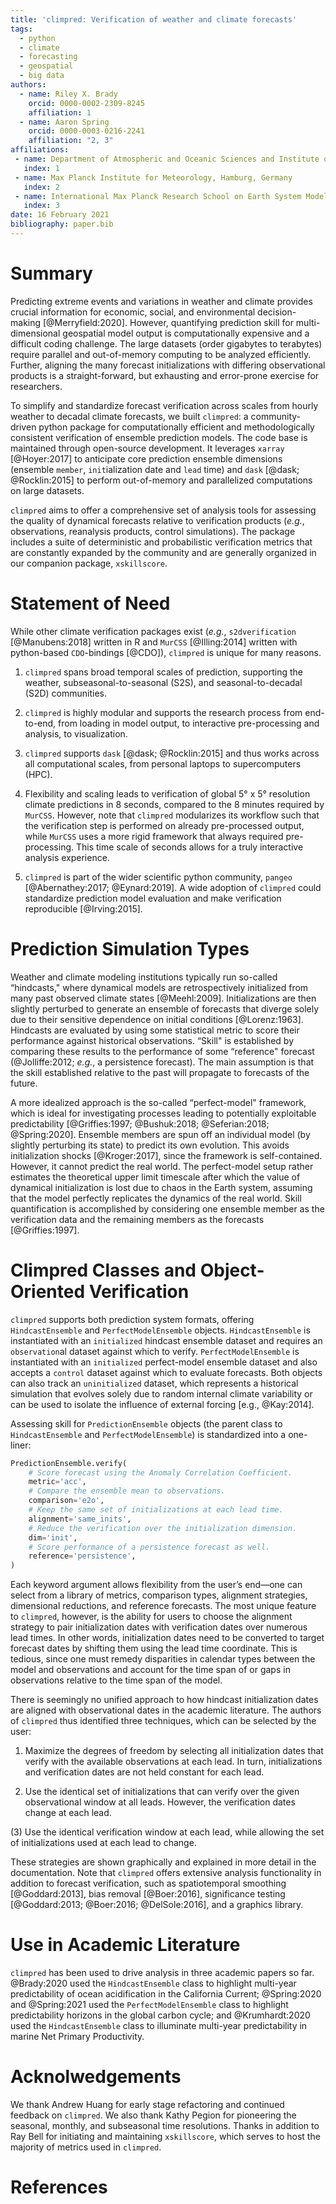 ```yaml
---
title: 'climpred: Verification of weather and climate forecasts'
tags:
  - python
  - climate
  - forecasting
  - geospatial
  - big data
authors:
  - name: Riley X. Brady
    orcid: 0000-0002-2309-8245
    affiliation: 1
  - name: Aaron Spring
    orcid: 0000-0003-0216-2241
    affiliation: "2, 3"
affiliations:
 - name: Department of Atmospheric and Oceanic Sciences and Institute of Arctic and Alpine Research, University of Colorado Boulder, Boulder, Colorado USA
   index: 1
 - name: Max Planck Institute for Meteorology, Hamburg, Germany
   index: 2
 - name: International Max Planck Research School on Earth System Modelling, Hamburg, Germany
   index: 3
date: 16 February 2021
bibliography: paper.bib
---
```


<!-- 991 words total -->

# Summary
<!-- 71 words -->
Predicting extreme events and variations in weather and climate provides crucial
information for economic, social, and environmental decision-making [@Merryfield:2020].
However, quantifying prediction skill for multi-dimensional geospatial model output is
computationally expensive and a difficult coding challenge. The large datasets
(order gigabytes to terabytes) require parallel and out-of-memory computing to be
analyzed efficiently. Further, aligning the many forecast initializations with differing
observational products is a straight-forward, but exhausting and error-prone exercise
for researchers.

<!-- 68 words -->
To simplify and standardize forecast verification across scales from hourly weather to
decadal climate forecasts, we built `climpred`: a community-driven python package for
computationally efficient and methodologically consistent verification of ensemble
prediction models. The code base is maintained through open-source development. It
leverages `xarray` [@Hoyer:2017] to anticipate core prediction ensemble dimensions
(ensemble `member`, `init`ialization date and `lead` time) and `dask`
[@dask; @Rocklin:2015] to perform out-of-memory and parallelized computations on
large datasets.

 <!-- 54 words -->
`climpred` aims to offer a comprehensive set of analysis tools for assessing the quality
of dynamical forecasts relative to verification products (_e.g._, observations,
reanalysis products, control simulations). The package includes a suite of deterministic
and probabilistic verification metrics that are constantly expanded by the community and
are generally organized in our companion package, `xskillscore`.

<!-- 173 words -->
# Statement of Need
While other climate verification packages exist (_e.g._, `s2dverification`
[@Manubens:2018] written in R and `MurCSS` [@Illing:2014] written with python-based
`CDO`-bindings [@CDO]), `climpred` is unique for many reasons.

1. `climpred` spans broad temporal scales of prediction, supporting the weather,
subseasonal-to-seasonal (S2S), and seasonal-to-decadal (S2D) communities.

2. `climpred` is highly modular and supports the research process from end-to-end,
from loading in model output, to interactive pre-processing and analysis, to
visualization.

3. `climpred` supports `dask` [@dask; @Rocklin:2015] and thus works across all
computational scales, from personal laptops to supercomputers (HPC).

4. Flexibility and scaling leads to verification of global 5° x 5° resolution climate
predictions in 8 seconds, compared to the 8 minutes required by `MurCSS`. However,
note that `climpred` modularizes its workflow such that the verification step is
performed on already pre-processed output, while `MurCSS` uses a more rigid framework
that always required pre-processing. This time scale of seconds allows for a truly
interactive analysis experience.

5. `climpred` is part of the wider scientific python community, `pangeo`
[@Abernathey:2017; @Eynard:2019]. A wide adoption of `climpred` could standardize prediction model
evaluation and make verification reproducible [@Irving:2015].

<!-- 207 words -->
# Prediction Simulation Types
Weather and climate modeling institutions typically run so-called “hindcasts," where
dynamical models are retrospectively initialized from many past observed climate states
[@Meehl:2009]. Initializations are then slightly perturbed to generate an ensemble of
forecasts that diverge solely due to their sensitive dependence on initial conditions
[@Lorenz:1963]. Hindcasts are evaluated by using some statistical metric to score their
performance against historical observations. “Skill" is established by comparing these
results to the performance of some “reference" forecast (@Jolliffe:2012;
_e.g._, a persistence forecast). The main assumption is that the skill established
relative to the past will propagate to forecasts of the future.

A more idealized approach is the so-called “perfect-model" framework, which is ideal for
investigating processes leading to potentially exploitable predictability
[@Griffies:1997; @Bushuk:2018; @Seferian:2018; @Spring:2020]. Ensemble members are spun
off an individual model (by slightly perturbing its state) to predict its own evolution.
This avoids initialization shocks [@Kroger:2017], since the framework is self-contained.
However, it cannot predict the real world. The perfect-model setup rather estimates the
theoretical upper limit timescale after which the value of dynamical initialization is
lost due to chaos in the Earth system, assuming that the model perfectly replicates the
dynamics of the real world. Skill quantification is accomplished by considering one
ensemble member as the verification data and the remaining members as the forecasts
[@Griffies:1997].

<!-- 360 words -->
# Climpred Classes and Object-Oriented Verification
`climpred` supports both prediction system formats, offering `HindcastEnsemble` and
`PerfectModelEnsemble` objects. `HindcastEnsemble` is instantiated with an `initialized`
hindcast ensemble dataset and requires an `observation`al dataset against which to
verify. `PerfectModelEnsemble` is instantiated with an `initialized` perfect-model
ensemble dataset and also accepts a `control` dataset against which to evaluate
forecasts. Both objects can also track an `uninitialized` dataset, which represents a
historical simulation that evolves solely due to random internal climate variability or
can be used to isolate the influence of external forcing [e.g., @Kay:2014].

Assessing skill for `PredictionEnsemble` objects (the parent class to `HindcastEnsemble`
and `PerfectModelEnsemble`) is standardized into a one-liner:

```python
PredictionEnsemble.verify(
    # Score forecast using the Anomaly Correlation Coefficient.
    metric='acc',
    # Compare the ensemble mean to observations.
    comparison='e2o',
    # Keep the same set of initializations at each lead time.
    alignment='same_inits',
    # Reduce the verification over the initialization dimension.
    dim='init',
    # Score performance of a persistence forecast as well.
    reference='persistence',
)
```

Each keyword argument allows flexibility from the user’s end—one can select from a
library of metrics, comparison types, alignment strategies, dimensional reductions, and
reference forecasts. The most unique feature to `climpred`, however, is the ability for
users to choose the alignment strategy to pair initialization dates with verification
dates over numerous lead times. In other words, initialization dates need to be
converted to target forecast dates by shifting them using the lead time coordinate. This
is tedious, since one must remedy disparities in calendar types between the model and
observations and account for the time span of or gaps in observations relative to the
time span of the model.

There is seemingly no unified approach to how hindcast initialization dates are aligned
with observational dates in the academic literature. The authors of `climpred` thus
identified three techniques, which can be selected by the user:

1. Maximize the degrees of freedom by selecting all initialization dates that verify with
the available observations at each lead. In turn, initializations and verification dates
are not held constant for each lead.

2. Use the identical set of initializations that can verify over the given observational
window at all leads. However, the verification dates change at each lead.

(3) Use the identical verification window at each lead, while allowing the set of
initializations used at each lead to change.

These strategies are shown graphically and explained in more
detail in the documentation. Note that `climpred` offers extensive analysis functionality
in addition to forecast verification, such as spatiotemporal smoothing [@Goddard:2013],
bias removal [@Boer:2016], significance testing [@Goddard:2013; @Boer:2016; @DelSole:2016],
and a graphics library.

<!-- 58 words -->
# Use in Academic Literature
`climpred` has been used to drive analysis in three academic papers so far. @Brady:2020
used the `HindcastEnsemble` class to highlight multi-year predictability of ocean
acidification in the California Current; @Spring:2020 and @Spring:2021 used the
`PerfectModelEnsemble` class to highlight predictability horizons in the global carbon
cycle; and @Krumhardt:2020 used the `HindcastEnsemble` class to illuminate multi-year
predictability in marine Net Primary Productivity.

# Acknolwedgements
We thank Andrew Huang for early stage refactoring and continued feedback on
`climpred`. We also thank Kathy Pegion for pioneering the seasonal, monthly,
and subseasonal time resolutions. Thanks in addition to Ray Bell for
initiating and maintaining `xskillscore`, which serves to host the majority of metrics
used in `climpred`.

# References
